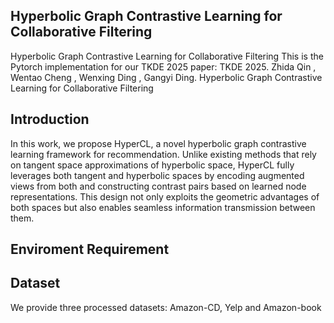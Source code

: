 ## Hyperbolic Graph Contrastive Learning for Collaborative Filtering
Hyperbolic Graph Contrastive Learning for Collaborative Filtering
This is the Pytorch implementation for our TKDE 2025 paper:
TKDE 2025. Zhida Qin , Wentao Cheng , Wenxing Ding , Gangyi Ding. Hyperbolic Graph Contrastive Learning for Collaborative Filtering

## Introduction
In this work, we propose HyperCL, a novel hyperbolic graph contrastive learning framework for recommendation.
Unlike existing methods that rely on tangent space approximations of hyperbolic space, HyperCL fully leverages both tangent and hyperbolic spaces by encoding augmented views from both and constructing contrast pairs based on learned node representations.
This design not only exploits the geometric advantages of both spaces but also enables seamless information transmission between them.

## Enviroment Requirement
## Dataset
We provide three processed datasets: Amazon-CD, Yelp and Amazon-book
